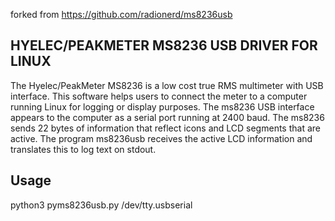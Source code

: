 forked from https://github.com/radionerd/ms8236usb

HYELEC/PEAKMETER MS8236 USB DRIVER FOR LINUX
--------------------------------------------

The Hyelec/PeakMeter MS8236 is a low cost true RMS multimeter with USB interface.
This software helps users to connect the meter to a computer running Linux for logging or display purposes.
The ms8236 USB interface appears to the computer as a serial port running at 2400 baud.
The ms8236 sends 22 bytes of information that reflect icons and LCD segments that are active.
The program ms8236usb receives the active LCD information and translates this to log text on stdout.

Usage
-----
python3 pyms8236usb.py /dev/tty.usbserial